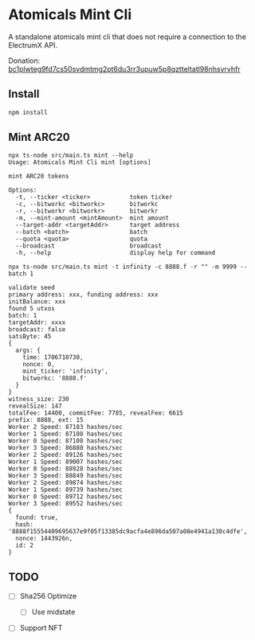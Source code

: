 # Atomicals Mint Cli

A standalone atomicals mint cli that does not require a connection to the ElectrumX API.

Donation: [bc1plwteg9fd7cs50svdmtmg2pt6du3rr3upuw5p8qztteltatl98nhsvrvhfr](https://mempool.space/address/bc1plwteg9fd7cs50svdmtmg2pt6du3rr3upuw5p8qztteltatl98nhsvrvhfr)

## Install

```bash
npm install
```

## Mint ARC20

```
npx ts-node src/main.ts mint --help
Usage: Atomicals Mint Cli mint [options]

mint ARC20 tokens

Options:
  -t, --ticker <ticker>           token ticker
  -c, --bitworkc <bitworkc>       bitworkc
  -r, --bitworkr <bitworkr>       bitworkr
  -m, --mint-amount <mintAmount>  mint amount
  --target-addr <targetAddr>      target address
  --batch <batch>                 batch
  --quota <quota>                 quota
  --broadcast                     broadcast
  -h, --help                      display help for command

npx ts-node src/main.ts mint -t infinity -c 8888.f -r "" -m 9999 --batch 1

validate seed
primary address: xxx, funding address: xxx
initBalance: xxx
found 5 utxos
batch: 1
targetAddr: xxxx
broadcast: false
satsByte: 45
{
  args: {
    time: 1706710730,
    nonce: 0,
    mint_ticker: 'infinity',
    bitworkc: '8888.f'
  }
}
witness_size: 230
revealSize: 147
totalFee: 14400, commitFee: 7785, revealFee: 6615
prefix: 8888, ext: 15
Worker 2 Speed: 87183 hashes/sec
Worker 1 Speed: 87108 hashes/sec
Worker 0 Speed: 87108 hashes/sec
Worker 3 Speed: 86880 hashes/sec
Worker 2 Speed: 89126 hashes/sec
Worker 1 Speed: 89007 hashes/sec
Worker 0 Speed: 88928 hashes/sec
Worker 3 Speed: 88849 hashes/sec
Worker 2 Speed: 89874 hashes/sec
Worker 1 Speed: 89739 hashes/sec
Worker 0 Speed: 89712 hashes/sec
Worker 3 Speed: 89552 hashes/sec
{
  found: true,
  hash: '8888f15554409695637e9f05f13385dc9acfa4e896da507a08e4941a130c4dfe',
  nonce: 1443926n,
  id: 2
}
```

## TODO

- [ ] Sha256 Optimize
  - [ ] Use midstate
  
- [ ] Support NFT

